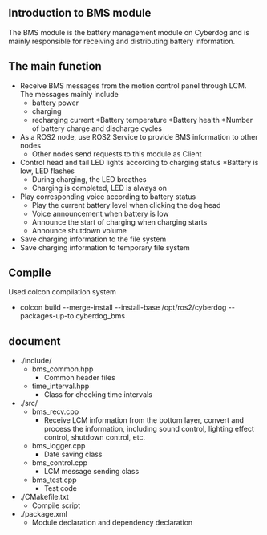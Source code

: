 ## Introduction to BMS module

The BMS module is the battery management module on Cyberdog and is mainly responsible for receiving and distributing battery information.
## The main function
* Receive BMS messages from the motion control panel through LCM. The messages mainly include
     *  battery power
     *  charging
     *  recharging current
     *Battery temperature
     *Battery health
     *Number of battery charge and discharge cycles
* As a ROS2 node, use ROS2 Service to provide BMS information to other nodes
     * Other nodes send requests to this module as Client
* Control head and tail LED lights according to charging status
     *Battery is low, LED flashes
     * During charging, the LED breathes
     * Charging is completed, LED is always on
* Play corresponding voice according to battery status
     * Play the current battery level when clicking the dog head
     * Voice announcement when battery is low
     * Announce the start of charging when charging starts
     * Announce shutdown volume
* Save charging information to the file system
* Save charging information to temporary file system

## Compile
Used colcon compilation system
* colcon build --merge-install --install-base /opt/ros2/cyberdog --packages-up-to cyberdog_bms

## document
* ./include/
     * bms_common.hpp
         * Common header files
     * time_interval.hpp
         * Class for checking time intervals
* ./src/
     * bms_recv.cpp
         * Receive LCM information from the bottom layer, convert and process the information, including sound control, lighting effect control, shutdown control, etc.
     * bms_logger.cpp
         * Date saving class
     * bms_control.cpp
         * LCM message sending class
     * bms_test.cpp
         * Test code
* ./CMakefile.txt
     * Compile script
* ./package.xml
     * Module declaration and dependency declaration
